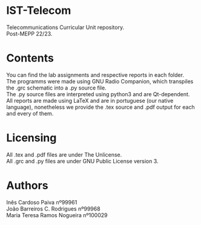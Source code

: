 # IST-Telecom
Telecommunications Curricular Unit repository.\
Post-MEPP 22/23.

# Contents
You can find the lab assignments and respective reports in each folder.\
The programms were made using GNU Radio Companion, which transpiles the .grc schematic into a .py source file.\
The .py source files are interpreted using python3 and are Qt-dependent.\
All reports are made using LaTeX and are in portuguese (our native language), nonetheless we provide the .tex source and .pdf output for each and every of them.

# Licensing
All .tex and .pdf files are under The Unlicense.\
All .grc and .py files are under GNU Public License version 3.

# Authors
Inês Cardoso Paiva nº99961\
João Barreiros C. Rodrigues nº99968\
Maria Teresa Ramos Nogueira nº100029
